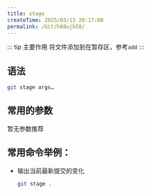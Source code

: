 ```yaml
---
title: stage
createTime: 2025/03/13 20:17:00
permalink: /Git/h88ujb58/
---
```


::: tip 主要作用
将文件添加到在暂存区，参考`add`
:::

## 语法

```bash
git stage args…​
```

## 常用的参数

暂无参数推荐

## 常用命令举例：

- 输出当前最新提交的变化
  
  ```bash
  git stage .
  ```
